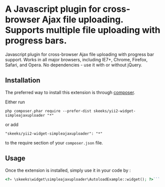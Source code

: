 A Javascript plugin for cross-browser Ajax file uploading. Supports multiple file uploading with progress bars.
===============================================================================================================
Javascript plugin for cross-browser Ajax file uploading with progress bar support. Works in all major browsers, including IE7+, Chrome, Firefox, Safari, and Opera. No dependencies - use it with or without jQuery.

Installation
------------

The preferred way to install this extension is through [composer](http://getcomposer.org/download/).

Either run

```
php composer.phar require --prefer-dist skeeks/yii2-widget-simpleajaxuploader "*"
```

or add

```
"skeeks/yii2-widget-simpleajaxuploader": "*"
```

to the require section of your `composer.json` file.


Usage
-----

Once the extension is installed, simply use it in your code by :

```php
<?= \skeeks\widget\simpleajaxuploader\AutoloadExample::widget(); ?>```
